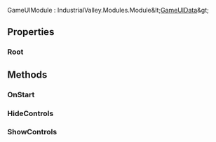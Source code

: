 <p class="title">GameUIModule<span> : IndustrialValley.Modules.Module&amp;lt;<a href="#/api/IndustrialValley.Modules.GameUI/GameUIData" title="GameUIData" class="inherit-link">GameUIData</a>&amp;gt;</span><p>

## Properties


### Root
<div><Declaration modifier="public &lt;a href=&quot;https://docs.unity3d.com/6000.1/Documentation/ScriptReference/UIElements.VisualElement.html&quot; title=&quot;VisualElement&quot; class=&quot;inherit-link&quot;&gt;VisualElement&lt;/a&gt;" content=" <span>&lt;span class=&quot;property&quot;&gt;Root&lt;/span&gt; { &lt;span class=&quot;method&quot;&gt;get&lt;/span&gt;; }</span>"></Declaration></div>

## Methods

### OnStart

<div><Declaration modifier="public override void" content=" <span>&lt;span class=&quot;method&quot;&gt;OnStart&lt;/span&gt;()</span>"></Declaration></div>

### HideControls

<div><Declaration modifier="public void" content=" <span>&lt;span class=&quot;method&quot;&gt;HideControls&lt;/span&gt;()</span>"></Declaration></div>

### ShowControls

<div><Declaration modifier="public void" content=" <span>&lt;span class=&quot;method&quot;&gt;ShowControls&lt;/span&gt;(&lt;span class=&quot;param&quot;&gt;List&amp;amp;lt;string&amp;amp;gt;&lt;/span&gt; controlList)</span>"></Declaration></div>
